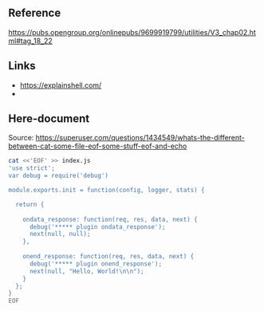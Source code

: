 
## Reference
https://pubs.opengroup.org/onlinepubs/9699919799/utilities/V3_chap02.html#tag_18_22

## Links
+ https://explainshell.com/ 
+ 


## Here-document
Source:
https://superuser.com/questions/1434549/whats-the-different-between-cat-some-file-eof-some-stuff-eof-and-echo
```bash
cat <<'EOF' >> index.js
'use strict';
var debug = require('debug')

module.exports.init = function(config, logger, stats) {

  return {
   
    ondata_response: function(req, res, data, next) {
      debug('***** plugin ondata_response');
      next(null, null);
    },
    
    onend_response: function(req, res, data, next) {
      debug('***** plugin onend_response');
      next(null, "Hello, World!\n\n");
    }
  };
}
EOF
```
